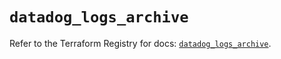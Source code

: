 # `datadog_logs_archive`

Refer to the Terraform Registry for docs: [`datadog_logs_archive`](https://registry.terraform.io/providers/datadog/datadog/3.53.0/docs/resources/logs_archive).
